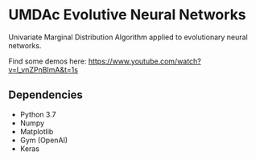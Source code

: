 # UMDAc Evolutive Neural Networks
Univariate Marginal Distribution Algorithm applied to evolutionary neural networks.

Find some demos here: https://www.youtube.com/watch?v=l_vnZPnBImA&t=1s

## Dependencies
- Python 3.7
- Numpy
- Matplotlib
- Gym (OpenAI)
- Keras
